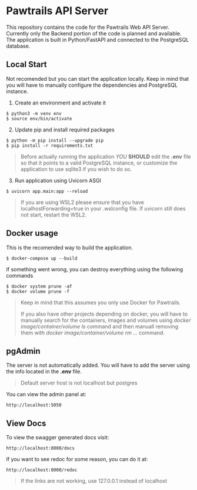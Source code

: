# Pawtrails API Server

This repository contains the code for the Pawtrails Web API Server. Currently only the Backend portion of the code is planned and available. The application is built in Python/FastAPI and connected to the PostgreSQL database.

## Local Start

Not recomended but you can start the application locally. Keep in mind that you will have to manually configure the dependencies and PostgreSQL instance.

1. Create an environment and activate it
```
$ python3 -m venv env
$ source env/bin/activate
```

2. Update pip and install required packages
```
$ python -m pip install --upgrade pip
$ pip install -r requirements.txt
```

> Before actually running the application *YOU* **SHOULD** edit the **.env** file so that it points to a valid PostgreSQL instance, or customize the application to use sqlite3 if you wish to do so.

3. Run application using Uvicorn ASGI

```
$ uvicorn app.main:app --reload
```
> If you are using WSL2 please ensure that you have localhostForwarding=true in your .wslconfig file. If uvicorn still does not start, restart the WSL2.

## Docker usage

This is the recomended way to build the application.

```
$ docker-compose up --build
```

If something went wrong, you can destroy everything using the following commands
```
$ docker system prune -af
$ docker volume prune -f
```
> Keep in mind that this assumes you only use Docker for Pawtrails.
>
>If you also have other projects depending on docker, you will have to manually search for the containers, images and volumes using *docker image/container/volume ls* command and then manuall removing them with *docker image/container/volume rm ...* command.

## pgAdmin

The server is not automatically added. You will have to add the server using the info located in the **.env** file.
> Default server host is not localhost but postgres

You can view the admin panel at:
```
http://localhost:5050
```

## View Docs

To view the swagger generated docs visit:
```
http://localhost:8000/docs
```

If you want to see redoc for some reason, you can do it at:
```
http://localhost:8000/redoc
```
> If the links are not working, use 127.0.0.1 instead of localhost